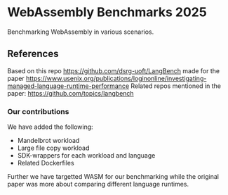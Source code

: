 # WebAssembly Benchmarks 2025

Benchmarking WebAssembly in various scenarios.

## References

Based on this repo https://github.com/dsrg-uoft/LangBench made for the paper https://www.usenix.org/publications/loginonline/investigating-managed-language-runtime-performance
Related repos mentioned in the paper: https://github.com/topics/langbench

### Our contributions

We have added the following:
- Mandelbrot workload
- Large file copy workload
- SDK-wrappers for each workload and language
- Related Dockerfiles

Further we have targetted WASM for our benchmarking while the original paper was more about comparing different language runtimes.
